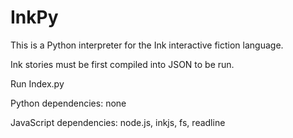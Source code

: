 # InkPy

This is a Python interpreter for the Ink interactive fiction language.

Ink stories must be first compiled into JSON to be run.

Run Index.py

Python dependencies: none

JavaScript dependencies: node.js, inkjs, fs, readline
